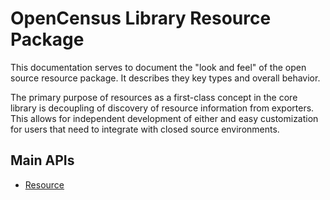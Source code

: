 # OpenCensus Library Resource Package
This documentation serves to document the "look and feel" of the open source resource package.
It describes they key types and overall behavior.

The primary purpose of resources as a first-class concept in the core library is decoupling
of discovery of resource information from exporters. This allows for independent development
of either and easy customization for users that need to integrate with closed source environments.

## Main APIs
* [Resource](Resource.md)
